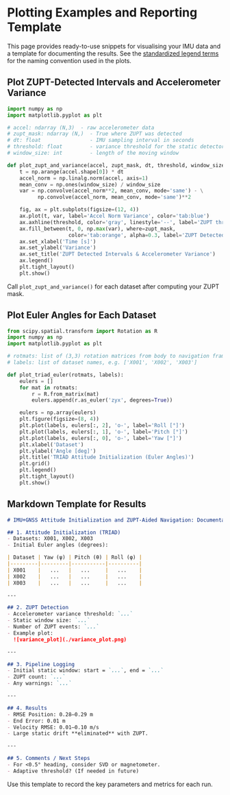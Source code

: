 # Plotting Examples and Reporting Template

This page provides ready-to-use snippets for visualising your IMU data and a template for documenting the results. See the [standardized legend terms](PlottingChecklist.md#standardized-legend-terms) for the naming convention used in the plots.

## Plot ZUPT-Detected Intervals and Accelerometer Variance

```python
import numpy as np
import matplotlib.pyplot as plt

# accel: ndarray (N,3)  - raw accelerometer data
# zupt_mask: ndarray (N,)  - True where ZUPT was detected
# dt: float                - IMU sampling interval in seconds
# threshold: float         - variance threshold for the static detector
# window_size: int         - length of the moving window

def plot_zupt_and_variance(accel, zupt_mask, dt, threshold, window_size=100):
    t = np.arange(accel.shape[0]) * dt
    accel_norm = np.linalg.norm(accel, axis=1)
    mean_conv = np.ones(window_size) / window_size
    var = np.convolve(accel_norm**2, mean_conv, mode='same') - \
          np.convolve(accel_norm, mean_conv, mode='same')**2

    fig, ax = plt.subplots(figsize=(12, 4))
    ax.plot(t, var, label='Accel Norm Variance', color='tab:blue')
    ax.axhline(threshold, color='gray', linestyle='--', label='ZUPT threshold')
    ax.fill_between(t, 0, np.max(var), where=zupt_mask,
                    color='tab:orange', alpha=0.3, label='ZUPT Detected')
    ax.set_xlabel('Time [s]')
    ax.set_ylabel('Variance')
    ax.set_title('ZUPT Detected Intervals & Accelerometer Variance')
    ax.legend()
    plt.tight_layout()
    plt.show()
```

Call `plot_zupt_and_variance()` for each dataset after computing your ZUPT mask.

## Plot Euler Angles for Each Dataset

```python
from scipy.spatial.transform import Rotation as R
import numpy as np
import matplotlib.pyplot as plt

# rotmats: list of (3,3) rotation matrices from body to navigation frame
# labels: list of dataset names, e.g. ['X001', 'X002', 'X003']

def plot_triad_euler(rotmats, labels):
    eulers = []
    for mat in rotmats:
        r = R.from_matrix(mat)
        eulers.append(r.as_euler('zyx', degrees=True))

    eulers = np.array(eulers)
    plt.figure(figsize=(8, 4))
    plt.plot(labels, eulers[:, 2], 'o-', label='Roll [°]')
    plt.plot(labels, eulers[:, 1], 'o-', label='Pitch [°]')
    plt.plot(labels, eulers[:, 0], 'o-', label='Yaw [°]')
    plt.xlabel('Dataset')
    plt.ylabel('Angle [deg]')
    plt.title('TRIAD Attitude Initialization (Euler Angles)')
    plt.grid()
    plt.legend()
    plt.tight_layout()
    plt.show()
```

## Markdown Template for Results

```markdown
# IMU+GNSS Attitude Initialization and ZUPT-Aided Navigation: Documentation

## 1. Attitude Initialization (TRIAD)
- Datasets: X001, X002, X003
- Initial Euler angles (degrees):

| Dataset | Yaw (ψ) | Pitch (θ) | Roll (φ) |
|---------|---------|-----------|----------|
| X001    |   ...   |   ...     |   ...    |
| X002    |   ...   |   ...     |   ...    |
| X003    |   ...   |   ...     |   ...    |

---

## 2. ZUPT Detection
- Accelerometer variance threshold: `...`
- Static window size: `...`
- Number of ZUPT events: `...`
- Example plot:
  ![variance_plot](./variance_plot.png)

---

## 3. Pipeline Logging
- Initial static window: start = `...`, end = `...`
- ZUPT count: `...`
- Any warnings: `...`

---

## 4. Results
- RMSE Position: 0.28–0.29 m
- End Error: 0.01 m
- Velocity RMSE: 0.01–0.10 m/s
- Large static drift **eliminated** with ZUPT.

---

## 5. Comments / Next Steps
- For <0.5° heading, consider SVD or magnetometer.
- Adaptive threshold? (If needed in future)
```

Use this template to record the key parameters and metrics for each run.
